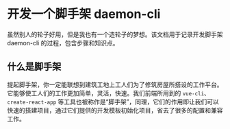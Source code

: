# 开发一个脚手架 daemon-cli

虽然别人的轮子好用，但是我也有一个造轮子的梦想。该文档用于记录开发脚手架 daemon-cli 的过程，包含步骤和知识点。

## 什么是脚手架

提起脚手架，你一定能联想到建筑工地上工人们为了修筑房屋所搭设的工作平台。它能够使工人们的工作更加简单，灵活，快速。我们前端所用到的 `vue-cli`、`create-react-app` 等工具也被称作是“脚手架”，同理，它们的作用即让我们可以快速的搭建项目，通过它们提供的开发模板初始化项目，省去了很多的配置和兼容工作。
